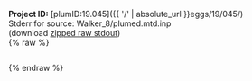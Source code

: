 **Project ID:** [plumID:19.045]({{ '/' | absolute_url }}eggs/19/045/)  
Stderr for source:  Walker_8/plumed.mtd.inp   
(download [zipped raw stdout](plumed.mtd.inp.plumed.stdout.txt.zip))  
{% raw %}
<pre>
</pre>
{% endraw %}
